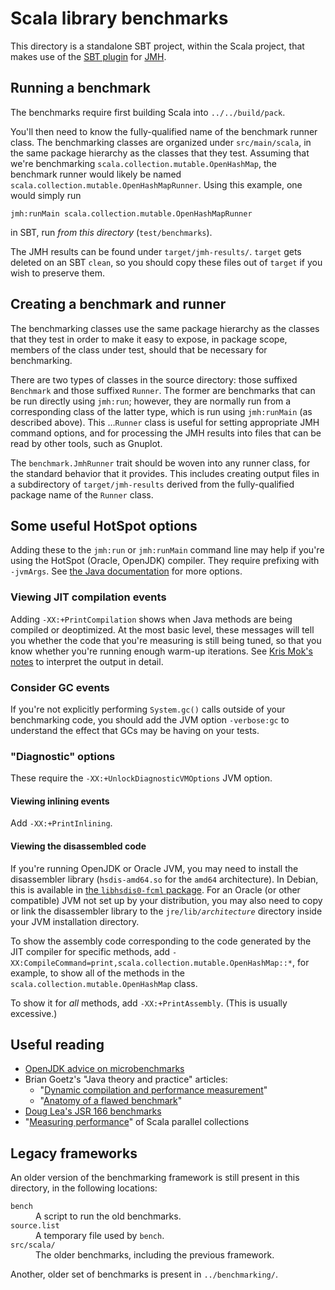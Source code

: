 # Scala library benchmarks

This directory is a standalone SBT project, within the Scala project,
that makes use of the [SBT plugin](https://github.com/ktoso/sbt-jmh) for [JMH](http://openjdk.java.net/projects/code-tools/jmh/).

## Running a benchmark

The benchmarks require first building Scala into `../../build/pack`.

You'll then need to know the fully-qualified name of the benchmark runner class.
The benchmarking classes are organized under `src/main/scala`,
in the same package hierarchy as the classes that they test.
Assuming that we're benchmarking `scala.collection.mutable.OpenHashMap`,
the benchmark runner would likely be named `scala.collection.mutable.OpenHashMapRunner`.
Using this example, one would simply run

    jmh:runMain scala.collection.mutable.OpenHashMapRunner

in SBT, run _from this directory_ (`test/benchmarks`).

The JMH results can be found under `target/jmh-results/`.
`target` gets deleted on an SBT `clean`,
so you should copy these files out of `target` if you wish to preserve them.

## Creating a benchmark and runner

The benchmarking classes use the same package hierarchy as the classes that they test
in order to make it easy to expose, in package scope, members of the class under test,
should that be necessary for benchmarking.

There are two types of classes in the source directory:
those suffixed `Benchmark` and those suffixed `Runner`.
The former are benchmarks that can be run directly using `jmh:run`;
however, they are normally run from a corresponding class of the latter type,
which is run using `jmh:runMain` (as described above).
This …`Runner` class is useful for setting appropriate JMH command options,
and for processing the JMH results into files that can be read by other tools, such as Gnuplot.

The `benchmark.JmhRunner` trait should be woven into any runner class, for the standard behavior that it provides.
This includes creating output files in a subdirectory of `target/jmh-results`
derived from the fully-qualified package name of the `Runner` class.

## Some useful HotSpot options
Adding these to the `jmh:run` or `jmh:runMain` command line may help if you're using the HotSpot (Oracle, OpenJDK) compiler.
They require prefixing with `-jvmArgs`.
See [the Java documentation](http://docs.oracle.com/javase/8/docs/technotes/tools/unix/java.html) for more options. 

### Viewing JIT compilation events
Adding `-XX:+PrintCompilation` shows when Java methods are being compiled or deoptimized.
At the most basic level,
these messages will tell you whether the code that you're measuring is still being tuned,
so that you know whether you're running enough warm-up iterations.
See [Kris Mok's notes](https://gist.github.com/rednaxelafx/1165804#file-notes-md) to interpret the output in detail.

### Consider GC events
If you're not explicitly performing `System.gc()` calls outside of your benchmarking code,
you should add the JVM option `-verbose:gc` to understand the effect that GCs may be having on your tests.

### "Diagnostic" options
These require the `-XX:+UnlockDiagnosticVMOptions` JVM option.

#### Viewing inlining events
Add `-XX:+PrintInlining`.

#### Viewing the disassembled code
If you're running OpenJDK or Oracle JVM,
you may need to install the disassembler library (`hsdis-amd64.so` for the `amd64` architecture).
In Debian, this is available in
<a href="https://packages.debian.org/search?keywords=libhsdis0-fcml">the `libhsdis0-fcml` package</a>.
For an Oracle (or other compatible) JVM not set up by your distribution,
you may also need to copy or link the disassembler library
to the `jre/lib/`_`architecture`_ directory inside your JVM installation directory.

To show the assembly code corresponding to the code generated by the JIT compiler for specific methods,
add `-XX:CompileCommand=print,scala.collection.mutable.OpenHashMap::*`,
for example, to show all of the methods in the `scala.collection.mutable.OpenHashMap` class.

To show it for _all_ methods, add `-XX:+PrintAssembly`.
(This is usually excessive.)

## Useful reading
* [OpenJDK advice on microbenchmarks](https://wiki.openjdk.java.net/display/HotSpot/MicroBenchmarks)
* Brian Goetz's "Java theory and practice" articles:
  * "[Dynamic compilation and performance measurement](http://www.ibm.com/developerworks/java/library/j-jtp12214/)"
  * "[Anatomy of a flawed benchmark](http://www.ibm.com/developerworks/java/library/j-jtp02225/)"
* [Doug Lea's JSR 166 benchmarks](http://gee.cs.oswego.edu/cgi-bin/viewcvs.cgi/jsr166/src/test/loops/)
* "[Measuring performance](http://docs.scala-lang.org/overviews/parallel-collections/performance.html)" of Scala parallel collections

## Legacy frameworks

An older version of the benchmarking framework is still present in this directory, in the following locations:

<dl>
<dt><code>bench</code></dt>
<dd>A script to run the old benchmarks.</dd>
<dt><code>source.list</code></dt>
<dd>A temporary file used by <code>bench</code>.</dd>
<dt><code>src/scala/</code></dt>
<dd>The older benchmarks, including the previous framework.</dd>
</dl>

Another, older set of benchmarks is present in `../benchmarking/`.
